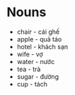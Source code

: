 # Nouns

* chair - cái ghế
* apple - quả táo
* hotel - khách sạn
* wife - vợ
* water - nước
* tea - trà
* sugar - đường
* cup - tách
